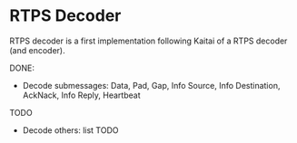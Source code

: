 # RTPS Decoder

RTPS decoder is a first implementation following Kaitai of a RTPS decoder (and encoder).

DONE:
 - Decode submessages: Data, Pad, Gap, Info Source, Info Destination, AckNack, Info Reply, Heartbeat


TODO
 - Decode others: list TODO
